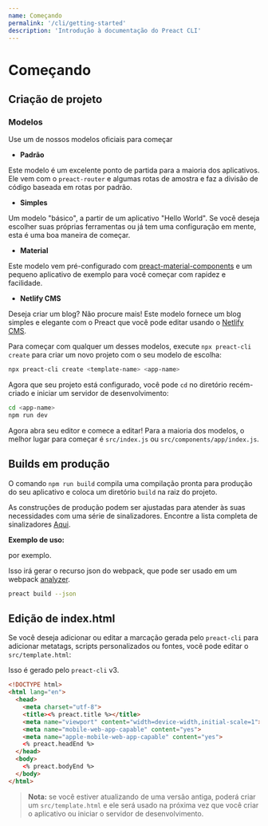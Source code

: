 ```yaml
---
name: Começando
permalink: '/cli/getting-started'
description: 'Introdução à documentação do Preact CLI'
---
```


# Começando

## Criação de projeto

### Modelos

Use um de nossos modelos oficiais para começar

- **Padrão**

Este modelo é um excelente ponto de partida para a maioria dos aplicativos. Ele vem com o `preact-router` e algumas rotas de amostra e faz a divisão de código baseada em rotas por padrão.

- **Simples**

Um modelo "básico", a partir de um aplicativo "Hello World". Se você deseja escolher suas próprias ferramentas ou já tem uma configuração em mente, esta é uma boa maneira de começar.

- **Material**

Este modelo vem pré-configurado com [preact-material-components](https://material.preactjs.com) e um pequeno aplicativo de exemplo para você começar com rapidez e facilidade.

- **Netlify CMS**

Deseja criar um blog? Não procure mais! Este modelo fornece um blog simples e elegante com o Preact que você pode editar usando o [Netlify CMS](https://www.netlifycms.org/).

Para começar com qualquer um desses modelos, execute `npx preact-cli create` para criar um novo projeto com o seu modelo de escolha:

```sh
npx preact-cli create <template-name> <app-name>
```

Agora que seu projeto está configurado, você pode `cd` no diretório recém-criado e iniciar um servidor de desenvolvimento:

```sh
cd <app-name>
npm run dev
```

Agora abra seu editor e comece a editar! Para a maioria dos modelos, o melhor lugar para começar é `src/index.js` ou `src/components/app/index.js`.

## Builds em produção

O comando `npm run build` compila uma compilação pronta para produção do seu aplicativo e coloca um diretório `build` na raiz do projeto.

As construções de produção podem ser ajustadas para atender às suas necessidades com uma série de sinalizadores. Encontre a lista completa de sinalizadores [Aqui](https://github.com/preactjs/preact-cli#preact-build).

**Exemplo de uso:**

por exemplo.

Isso irá gerar o recurso json do webpack, que pode ser usado em um webpack [analyzer](https://chrisbateman.github.io/webpack-visualizer/).

```sh
preact build --json
```

## Edição de index.html

Se você deseja adicionar ou editar a marcação gerada pelo `preact-cli` para adicionar metatags, scripts personalizados ou fontes, você pode editar o `src/template.html`:

Isso é gerado pelo `preact-cli` v3.

```html
<!DOCTYPE html>
<html lang="en">
  <head>
    <meta charset="utf-8">
    <title><% preact.title %></title>
    <meta name="viewport" content="width=device-width,initial-scale=1">
    <meta name="mobile-web-app-capable" content="yes">
    <meta name="apple-mobile-web-app-capable" content="yes">
    <% preact.headEnd %>
  </head>
  <body>
    <% preact.bodyEnd %>
  </body>
</html>
```

> **Nota:** se você estiver atualizando de uma versão antiga, poderá criar um `src/template.html` e ele será usado na próxima vez que você criar o aplicativo ou iniciar o servidor de desenvolvimento.
